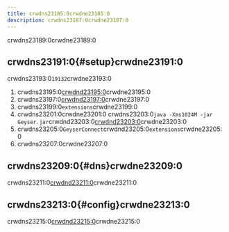 ```yaml
---
title: crwdns23185:0crwdne23185:0
description: crwdns23187:0crwdne23187:0
---
```


crwdns23189:0crwdne23189:0

## crwdns23191:0{#setup}crwdne23191:0

crwdns23193:0`19132`crwdne23193:0

1. crwdns23195:0[crwdnd23195:0](/download)crwdne23195:0
2. crwdns23197:0[crwdnd23197:0](https://geysermc.org/download/?project=other-projects\&geyserconnect=expanded)crwdne23197:0
3. crwdns23199:0`extensions`crwdne23199:0
4. crwdns23201:0crwdne23201:0 crwdns23203:0`java -Xms1024M -jar Geyser.jar`crwdnd23203:0[crwdnd23203:0](/wiki/geyser/creating-a-startup-script/)crwdne23203:0
5. crwdns23205:0`GeyserConnect`crwdnd23205:0`extensions`crwdne23205:0
6. crwdns23207:0crwdne23207:0

## crwdns23209:0{#dns}crwdne23209:0

crwdns23211:0[crwdnd23211:0](https://github.com/GeyserMC/GeyserConnect/tree/master/bind9)crwdne23211:0

## crwdns23213:0{#config}crwdne23213:0

crwdns23215:0[crwdnd23215:0](https://github.com/GeyserMC/GeyserConnect/blob/master/src/main/resources/config.yml)crwdne23215:0
